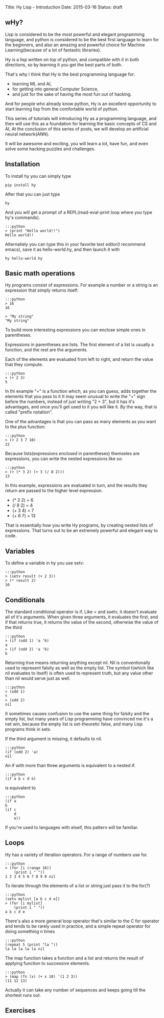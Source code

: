 Title: Hy Lisp - Introduction
Date: 2015-03-16
Status: draft

## wHy?

Lisp is considered to be the most powerful and elegant programming language,
and python is considered to be the best first language to learn for the beginners,
and also an amazing and powerful choice for Machine Learning(because of a lot of fantastic libraries).

Hy is a lisp written on top of python, and compatible with it in both directions, so by learning it you get the best parts of both.

That's why I think that Hy is the best programming language for:

- learning ML and AI,
- for getting into general Computer Science,
- and just for the sake of having the most fun out of hacking.

And for people who already know python, Hy is an excellent opportunity to start learning lisp
from the comfortable world of python.


This series of tutorials will introducing Hy as a programming language,
and then will use this as a foundation for learning the basic concepts of CS and AI,
At the conclusion of this series of posts,  we will develop an artificial neural network(ANN).

It will be awesome and exciting, you will learn a lot, have fun, and even solve some hacking puzzles and challenges.

## Installation

To install hy you can simply type
	
	pip install hy

After that you can just type

	hy

And you will get a prompt of a REPL(read-eval-print loop where you type hy's commands).

	:::python
	> (print "Hello world!!")
	Hello world!!

Alternatiely you can type this in your favorite text editor(I recommend emacs), save it as hello-world.hy, and then launch it with

	hy hello-world.hy

## Basic math operations

Hy programs consist of expressions. For example a number or a string is an expression that simply returns itself:

	:::python
	> 16
	16

	> "My string"
	"My string"

To build more interesting expressions you can enclose simple ones in parentheses.

Expressions in parentheses are lists. The first element of a list is usually a function, and the rest are the arguments.

Each of the elements are evaluated from left to right, and return the value that they compute.

	:::python
	> (+ 2 3)
	5

In thi example "=" is a function which, as you can guess, adds together the elements that you pass to it It may seem unusual to write the "+" sign before the numbers, instead of just writing "2 + 3", but it has it's advantages, and once you'll get used to it you will like it. By the way, that is called "prefix notation".

One of the advantages is that you can pass as many elements as you want to the plus function:

	:::python
	> (+ 2 3 7 10)
	22


Because lists(expressions enclosed in parentheses) themseles are expressions, you can write the nested expressions like so:

	:::python
	> (+ (* 3 2) (+ 3 (/ 8 2)))
	13

In this example, expressions are evaluated in turn, and the results they return are passed to the higher level expression.

- (* 3 2) = 6
- (/ 8 2) = 4
- (+ 3 4) = 7
- (+ 6 7) = 13

That is essentially how you write Hy programs, by creating nested lists of expressions.
That turns out to be an extremely powerful and elegant way to code.

## Variables

To define a variable in hy you use setv:

	:::python
	> (setv result (+ 2 3))
	> (* result 2)
	10 
	
## Conditionals

The standard conditional operator is if. Like = and ssetv, it doesn't evaluate all of it's arguments. When given three arguments, it evaluates the first, and if that returns true, it returns the value of the second, otherwise the value of the third

	:::python	
	> (if (odd 1) 'a 'b)
	a
	> (if (odd 2) 'a 'b)	
	b

Returning true means returning anything except nil. Nil is conventionally used to represent falsity as well as the empty list. The symbol t(which like nil evaluates to itself) is often used to represent truth, but any value other than nil would serve just as well.

	:::python
	> (odd 1)
	t
	> (odd 2)
	nil

It sometimes causes confusion to use the same thing for falsity and the empty list, but many years of Lisp programming have convinced me it's a net win, because the empty list is set-theoretic false, and many Lisp programs think in sets.

If the third argument is missing, it defaults to nil.

	:::python
	(if (odd 2) 'a)
	nil

An if with more than three arguments is equivalent to a nested if.

	:::python
	(if a b c d e)

is equivalent to

	:::python
	(if a
	b
	(if c
		d
		e))

If you're used to languages with elseif, this pattern will be familiar.

## Loops

Hy has a variety of iteration operators. For a range of numbers use for.

	:::python
	> (for [i (range 10)]
		(print i " "))
	1 2 3 4 5 6 7 8 9 0 nil

To iterate through the elements of a list or string just pass it to the for(?)

	:::python
	(setv mylist [a b c d e])
	> (for [i mylist]
		(print i " "))	
	a b c d e


There's also a more general loop operator that's similar to the C for operator and tends to be rarely used in practice, and a simple repeat operator for doing something n times

	:::python
	(repeat 5 (print "la "))
	la la la la la nil

The map function takes a function and a list and returns the result of applying function to successive elements.

	:::python
	> (map (fn (x) (+ x 10) '(1 2 3))
	(11 12 13)

Actually it can take any number of sequences and keeps going till the shortest runs out.

## Exercises
